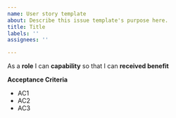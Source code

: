 ```yaml
---
name: User story template
about: Describe this issue template's purpose here.
title: Title
labels: ''
assignees: ''

---
```


As a **role** I can **capability** so that I can **received benefit**

**Acceptance Criteria**
- AC1
- AC2
- AC3
